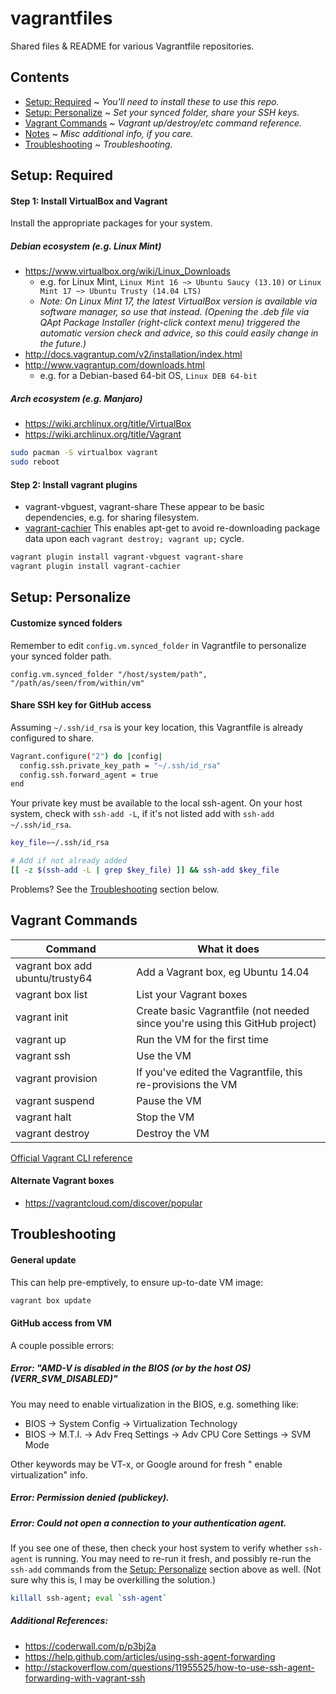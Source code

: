 vagrantfiles
=================

Shared files & README for various Vagrantfile repositories.


Contents
--------
* [Setup: Required](#required) ~ *You'll need to install these to use this repo.*
* [Setup: Personalize](#personalize) ~ *Set your synced folder, share your SSH keys.*
* [Vagrant Commands](#commands) ~ *Vagrant up/destroy/etc command reference.*
* [Notes](#notes) ~ *Misc additional info, if you care.*
* [Troubleshooting](#troubleshooting) ~ *Troubleshooting.*


<a name="required"></a>
Setup: Required
-----

#### Step 1: Install VirtualBox and Vagrant

Install the appropriate packages for your system.

##### Debian ecosystem (e.g. Linux Mint)

* https://www.virtualbox.org/wiki/Linux_Downloads
  * e.g. for Linux Mint, `Linux Mint 16 ~> Ubuntu Saucy (13.10)` or `Linux Mint 17 ~> Ubuntu Trusty (14.04 LTS)`
  * *Note: On Linux Mint 17, the latest VirtualBox version is available via software manager, so use that instead. (Opening the .deb file via QApt Package Installer (right-click context menu) triggered the automatic version check and advice, so this could easily change in the future.)*
* http://docs.vagrantup.com/v2/installation/index.html
* http://www.vagrantup.com/downloads.html
  * e.g. for a Debian-based 64-bit OS, `Linux DEB 64-bit`

##### Arch ecosystem (e.g. Manjaro)

* https://wiki.archlinux.org/title/VirtualBox
* https://wiki.archlinux.org/title/Vagrant

```sh
sudo pacman -S virtualbox vagrant
sudo reboot
```

#### Step 2: Install vagrant plugins

* vagrant-vbguest, vagrant-share
These appear to be basic dependencies, e.g. for sharing filesystem.
* [vagrant-cachier](https://github.com/fgrehm/vagrant-cachier)
This enables apt-get to avoid re-downloading package data upon each `vagrant destroy; vagrant up;` cycle.

```sh
vagrant plugin install vagrant-vbguest vagrant-share
vagrant plugin install vagrant-cachier
```

<a name="personalize"></a>
Setup: Personalize
------------------

#### Customize synced folders

Remember to edit `config.vm.synced_folder` in Vagrantfile to personalize your synced folder path.

```
config.vm.synced_folder "/host/system/path", "/path/as/seen/from/within/vm"
```

#### Share SSH key for GitHub access

Assuming `~/.ssh/id_rsa` is your key location, this Vagrantfile is already configured to share.

```sh
Vagrant.configure("2") do |config|
  config.ssh.private_key_path = "~/.ssh/id_rsa"
  config.ssh.forward_agent = true
end
```

Your private key must be available to the local ssh-agent. On your host system, check with `ssh-add -L`, if it's not listed add with `ssh-add ~/.ssh/id_rsa`.

```sh
key_file=~/.ssh/id_rsa

# Add if not already added
[[ -z $(ssh-add -L | grep $key_file) ]] && ssh-add $key_file
```

Problems? See the [Troubleshooting](#troubleshooting) section below.



<a name="commands"></a>
Vagrant Commands
--------

| Command | What it does |
| --- | --- |
| vagrant box add ubuntu/trusty64 | Add a Vagrant box, eg Ubuntu 14.04 |
| vagrant box list | List your Vagrant boxes |
| vagrant init | Create basic Vagrantfile (not needed since you're using this GitHub project) |
| vagrant up | Run the VM for the first time |
| vagrant ssh | Use the VM |
| vagrant provision | If you've edited the Vagrantfile, this re-provisions the VM |
| vagrant suspend | Pause the VM |
| vagrant halt | Stop the VM |
| vagrant destroy | Destroy the VM |

[Official Vagrant CLI reference](http://docs.vagrantup.com/v2/cli/)

#### Alternate Vagrant boxes
* https://vagrantcloud.com/discover/popular


<a name="troubleshooting"></a>
Troubleshooting
---------------

#### General update

This can help pre-emptively, to ensure up-to-date VM image:
```sh
vagrant box update
```

#### GitHub access from VM

A couple possible errors:

##### Error: "AMD-V is disabled in the BIOS (or by the host OS) (VERR_SVM_DISABLED)"

You may need to enable virtualization in the BIOS, e.g. something like:
* BIOS -> System Config -> Virtualization Technology <Enabled>
* BIOS -> M.T.I. -> Adv Freq Settings -> Adv CPU Core Settings -> SVM Mode <Enabled>

Other keywords may be VT-x, or Google around for fresh "<brand> enable virtualization" info.

##### Error: Permission denied (publickey).
##### Error: Could not open a connection to your authentication agent.

If you see one of these, then check your host system to verify whether `ssh-agent` is running. You may need to re-run it fresh, and possibly re-run the `ssh-add` commands from the [Setup: Personalize](#personalize) section above as well. (Not sure why this is, I may be overkilling the solution.)

```sh
killall ssh-agent; eval `ssh-agent`
```

##### Additional References:
* https://coderwall.com/p/p3bj2a
* https://help.github.com/articles/using-ssh-agent-forwarding
* http://stackoverflow.com/questions/11955525/how-to-use-ssh-agent-forwarding-with-vagrant-ssh

